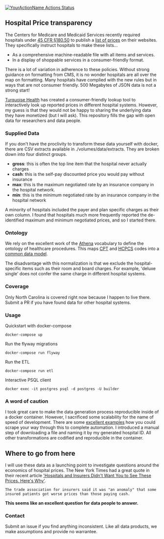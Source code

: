 [![YourActionName Actions Status](https://github.com/nathansutton/healthcare-price-transparency/workflows/CI/badge.svg)](https://github.com/nathansutton/healthcare-price-transparency/actions)

## Hospital Price transparency

The Centers for Medicare and Medicaid Services recently required hospitals under  [45 CFR §180.50](https://www.federalregister.gov/d/2019-24931/p-1010) to publish a [list of prices](https://www.cms.gov/hospital-price-transparency) on their websites.  They specifically instruct hospitals to make these lists...
- As a comprehensive machine-readable file with all items and services.   
- In a display of shoppable services in a consumer-friendly format.  

There is a lot of variation in adherence to these policies.  Without strong guidance on formatting from CMS, it is no wonder hospitals are all over the map on formatting.  Many hospitals have complied with the new rules but in ways that are not consumer friendly.  500 Megabytes of JSON data is not a strong start!

[Turquoise Health](https://medium.com/r/?url=https%3A%2F%2Fturquoise.health%2F) has created a consumer-friendly lookup tool to interactively look up reported prices in different hospital systems. However, my guess is that they would not be happy to sharing the underlying data they have monetized (but I will ask). This repository fills the gap with open data for researchers and data people.
### Supplied Data

If you don't have the proclivity to transform these data yourself with docker, there are CSV extracts available in ./volumes/data/extracts.  They are broken down into four distinct groups.

- __gross__: this is often the top line item that the hospital never actually charges  
- __cash__: this is the self-pay discounted price you would pay without insurance
- __max__: this is the maximum negotiated rate by an insurance company in the hospital network.
- __min__: this is the minimum negotiated rate by an insurance company in the hospital network

A minority of hospitals included the payer and plan specific charges as their own column. I found that hospitals much more frequently reported the de-identified maximum and minimum negotiated prices, and so I started there.

### Ontology

We rely on the excellent work of the [Athena](https://athena.ohdsi.org/) vocabulary to define the ontology of healthcare procedures.  This maps [CPT](https://www.ama-assn.org/practice-management/cpt) and [HCPCS](https://www.cms.gov/Medicare/Coding/MedHCPCSGenInfo) codes into a [common data model](https://github.com/OHDSI/CommonDataModel).

The disadvantage with this normalization is that we exclude the hospital-specific items such as their room and board charges. For example, 'deluxe single' does not confer the same charge in different hospital systems.


### Coverage

Only North Carolina is covered right now because I happen to live there.  Submit a PR if you have found data for other hospital systems.  

### Usage

Quickstart with docker-compose
```
docker-compose up
```

Run the flyway migrations
```
docker-compose run flyway
```

Run the ETL
```
docker-compose run etl
```

Interactive PSQL client
```
docker exec -it postgres psql -d postgres -U builder
```

### A word of caution

I took great care to make the data generation process reproducible inside of a docker container. However, I sacrificed some scalability for the name of speed of development. There are some [excellent examples]((https://github.com/vsoch/hospital-chargemaster/blob/master/hospitals.tsv)) how you could scrape your way through this to complete automation. I introduced a manual step of downloading a file and naming it by my generated hospital ID. All other transformations are codified and reproducible in the container.

## Where to go from here
I will use these data as a launching point to investigate questions around the economics of hospital prices. The New York Times had a great quote in their recent article ['Hospitals and Insurers Didn't Want You to See These Prices. Here's Why'](https://medium.com/r/?url=https%3A%2F%2Fwww.nytimes.com%2Finteractive%2F2021%2F08%2F22%2Fupshot%2Fhospital-prices.html%3Fsmid%3Durl-share).

```
The trade association for insurers said it was "an anomaly" that some insured patients got worse prices than those paying cash.
```

__This seems like an excellent question for data people to answer.__


### Contact

Submit an issue if you find anything inconsistent.  Like all data products, we make assumptions and provide no warrantee.  
